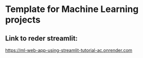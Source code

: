 # Template for Machine Learning projects

## Link to reder streamlit: ## 
https://ml-web-app-using-streamlit-tutorial-ac.onrender.com
